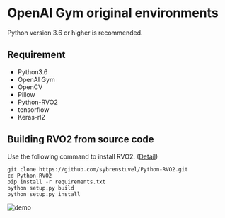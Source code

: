 # OpenAI Gym original environments
Python version 3.6 or higher is recommended.
## Requirement 
- Python3.6
- OpenAI Gym
- OpenCV
- Pillow
- Python-RVO2
- tensorflow
- Keras-rl2

## Building RVO2 from source code
Use the following command to install RVO2. ([Detail](https://github.com/sybrenstuvel/Python-RVO2))
```
git clone https://github.com/sybrenstuvel/Python-RVO2.git
cd Python-RVO2
pip install -r requirements.txt
python setup.py build
python setup.py install
```

![demo](https://github.com/tsuchiya-i/SS2D/blob/main/navigation_sample.gif)


